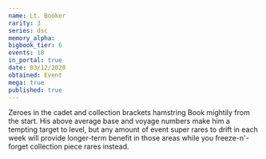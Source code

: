```yaml
---
name: Lt. Booker
rarity: 3
series: dsc
memory_alpha:
bigbook_tier: 6
events: 18
in_portal: true
date: 03/12/2020
obtained: Event
mega: true
published: true
---
```


Zeroes in the cadet and collection brackets hamstring Book mightily from the start. His above average base and voyage numbers make him a tempting target to level, but any amount of event super rares to drift in each week will provide longer-term benefit in those areas while you freeze-n'-forget collection piece rares instead.
